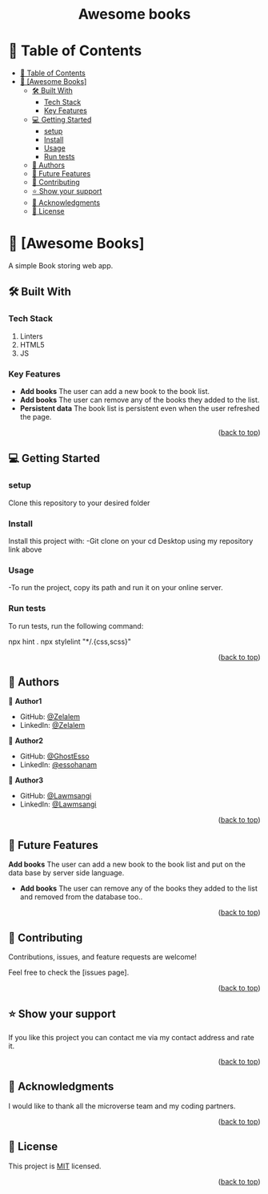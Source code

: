 <a name="readme-top"></a>

<div align="center">
  
  <br/>

  <h1><b>Awesome books</b></h1>

</div>


# 📗 Table of Contents

- [📗 Table of Contents](#-table-of-contents)
- [📖 \[Awesome Books\] ](#-awesome-books-)
  - [🛠 Built With ](#-built-with-)
    - [Tech Stack ](#tech-stack-)
    - [Key Features ](#key-features-)
  - [💻 Getting Started ](#-getting-started-)
    - [setup](#setup)
    - [Install](#install)
    - [Usage](#usage)
    - [Run tests](#run-tests)
  - [👥 Authors ](#-authors-)
  - [🔭 Future Features ](#-future-features-)
  - [🤝 Contributing ](#-contributing-)
  - [⭐️ Show your support ](#️-show-your-support-)
  - [🙏 Acknowledgments ](#-acknowledgments-)
  - [📝 License ](#-license-)



# 📖 [Awesome Books] <a name="about-project"></a>

A simple Book storing web app. 

## 🛠 Built With <a name="built-with"></a>

### Tech Stack <a name="tech-stack"></a>
1. Linters
2. HTML5
3. JS

### Key Features <a name="key-features"></a>

- **Add books** The user can add a new book to the book list.
- **Add books** The user can remove any of the books they added to the list.
- **Persistent data** The book list is persistent even when the user refreshed the page.


<p align="right">(<a href="#readme-top">back to top</a>)</p>

## 💻 Getting Started <a name="getting-started"></a>

### setup
<p>Clone this repository to your desired folder</p>
<a href ="https://github.com/Zel-hub7/Awesome_Books.git"></a>

### Install

Install this project with: -Git clone on your cd Desktop using my repository link above

### Usage

-To run the project, copy its path and run it on your online server.



### Run tests

To run tests, run the following command:

npx hint .
npx stylelint "*/.{css,scss}"


<p align="right">(<a href="#readme-top">back to top</a>)</p>


## 👥 Authors <a name="authors"></a>



👤 **Author1**

- GitHub: [@Zelalem](https://github.com/Zel-hub7)
- LinkedIn: [@Zelalem](https://linkedin.com/in/linkedinhandle)

👤 **Author2**

- GitHub: [@GhostEsso](https://github.com/GhostEsso)
- LinkedIn: [@essohanam](https://www.linkedin.com/in/essohanam-tambana-62aa081a1/)

👤 **Author3**

- GitHub: [@Lawmsangi](https://github.com/Lawmsangi)
- LinkedIn: [@Lawmsangi](https://www.linkedin.com/in/lawmsangi-varte-baa429244/)


<p align="right">(<a href="#readme-top">back to top</a>)</p>


## 🔭 Future Features <a name="future-features">
**Add books** The user can add a new book to the book list and put on the data base by server side language.
- **Add books** The user can remove any of the books they added to the list and removed from the database too..




</a>

<p align="right">(<a href="#readme-top">back to top</a>)</p>



## 🤝 Contributing <a name="contributing"></a>

Contributions, issues, and feature requests are welcome!

Feel free to check the [issues page].

<p align="right">(<a href="#readme-top">back to top</a>)</p>



## ⭐️ Show your support <a name="support"></a>

If you like this project you can contact me via my contact address and rate it.

<p align="right">(<a href="#readme-top">back to top</a>)</p>


## 🙏 Acknowledgments <a name="acknowledgements"></a>

I would like to thank all the microverse team and my coding partners.

<p align="right">(<a href="#readme-top">back to top</a>)</p>


## 📝 License <a name="license"></a>

This project is [<a href = "MIT.md">MIT</a>](./LICENSE) licensed.



<p align="right">(<a href="#readme-top">back to top</a>)</p>
